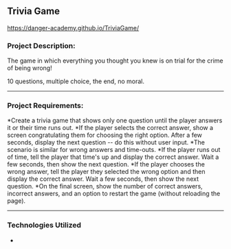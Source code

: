 ## Trivia Game
https://danger-academy.github.io/TriviaGame/

### Project Description:
The game in which everything you thought you knew is on trial for the crime of being wrong!

10 questions, multiple choice, the end, no moral.
***

### Project Requirements:
*Create a trivia game that shows only one question until the player answers it or their time runs out.
*If the player selects the correct answer, show a screen congratulating them for choosing the right option. After a few seconds,          display the next question -- do this without user input.
*The scenario is similar for wrong answers and time-outs.
*If the player runs out of time, tell the player that time's up and display the correct answer. Wait a few seconds, then show the next question.
*If the player chooses the wrong answer, tell the player they selected the wrong option and then display the correct answer. Wait a few seconds, then show the next question.
*On the final screen, show the number of correct answers, incorrect answers, and an option to restart the game (without reloading the page).

***
### Technologies Utilized
*
